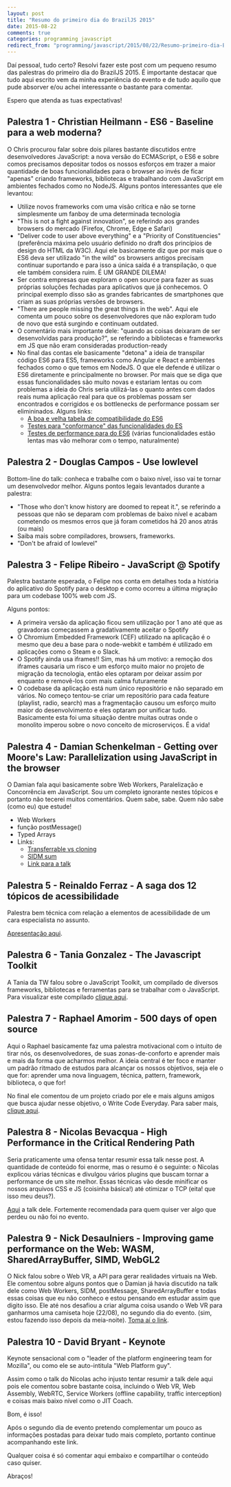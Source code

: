 ```yaml
---
layout: post
title: "Resumo do primeiro dia do BrazilJS 2015"
date: 2015-08-22
comments: true
categories: programming javascript
redirect_from: "programming/javascript/2015/08/22/Resumo-primeiro-dia-BrazilJS-2015/"
---
```


Daí pessoal, tudo certo? Resolvi fazer este post com um pequeno resumo das palestras do primeiro dia do BrazilJS 2015.
É importante destacar que tudo aqui escrito vem da minha experiência do evento e de tudo aquilo que pude absorver e/ou achei interessante o bastante para comentar.

Espero que atenda as tuas expectativas!

## Palestra 1 - Christian Heilmann - ES6 - Baseline para a web moderna?

O Chris procurou falar sobre dois pilares bastante discutidos entre desenvolvedores JavaScript: a nova versão do ECMAScript, o ES6 e sobre comos precisamos depositar todos os nossos esforços em trazer a maior quantidade de boas funcionalidades para o browser ao invés de ficar "apenas" criando frameworks, bibliotecas e trabalhando com JavaScript em ambientes fechados como no NodeJS.
Alguns pontos interessantes que ele levantou:

* Utilize novos frameworks com uma visão crítica e não se torne simplesmente um fanboy de uma determinada tecnologia
* "This is not a fight against innovation", se referindo aos grandes browsers do mercado (Firefox, Chrome, Edge e Safari)
* "Deliver code to user above everything" e a "Priority of Constituencies" (preferência máxima pelo usuário definido no draft dos princípios de design do HTML da W3C). Aqui ele basicamente diz que por mais que o ES6 deva ser utilizado "in the wild" os browsers antigos precisam continuar suportando e para isso a única saída é a transpilação, o que ele também considera ruim. É UM GRANDE DILEMA!
* Ser contra empresas que exploram o open source para fazer as suas próprias soluções fechadas para aplicativos que já conhecemos. O principal exemplo disso são as grandes fabricantes de smartphones que criam as suas próprias versões de browsers.
* "There are people missing the great things in the web". Aqui ele comenta um pouco sobre os desenvolvedores que não exploram tudo de novo que está surgindo e continuam outdated.
* O comentário mais importante dele: "quando as coisas deixaram de ser desenvolvidas para produção?", se referindo a bibliotecas e frameworks em JS que não eram consideradas production-ready
* No final das contas ele basicamente "detona" a ideia de transpilar código ES6 para ES5, frameworks como Angular e React e ambientes fechados como o que temos em NodeJS. O que ele defende é utilizar o ES6 diretamente e principalmente no browser. Por mais que se diga que essas funcionalidades são muito novas e estariam lentas ou com problemas a ideia do Chris seria utilizá-las o quanto antes com dados reais numa aplicação real para que os problemas possam ser encontrados e corrigidos e os bottlenecks de performance possam ser elimininados.
Alguns links:
	* [A boa e velha tabela de compatibilidade do ES6](https://kangax.github.io/compat-table/es6/)
	* [Testes para "conformance" das funcionalidades do ES](https://github.com/tc39/test262)
	* [Testes de performance para do ES6](http://kpdecker.github.io/six-speed/) (várias funcionalidades estão lentas mas vão melhorar com o tempo, naturalmente)

## Palestra 2 - Douglas Campos - Use lowlevel

Bottom-line do talk: conheca e trabalhe com o baixo nível, isso vai te tornar um desenvolvedor melhor.
Alguns pontos legais levantados durante a palestra:

* "Those who don't know history are doomed to repeat it.", se referindo a pessoas que não se deparam com problemas de baixo nível e acabam cometendo os mesmos erros que já foram cometidos há 20 anos atrás (ou mais)
* Saiba mais sobre compiladores, browsers, frameworks.
* "Don't be afraid of lowlevel"

## Palestra 3 - Felipe Ribeiro - JavaScript @ Spotify

Palestra bastante esperada, o Felipe nos conta em detalhes toda a história do aplicativo do Spotify para o desktop e como ocorreu a última migração para um codebase 100% web com JS.

Alguns pontos:

* A primeira versão da aplicação ficou sem utilização por 1 ano até que as gravadoras começassem a gradativamente aceitar o Spotify
* O Chromium Embedded Framework (CEF) utilizado na aplicação é o mesmo que deu a base para o node-webkit e também é utilizado em aplicações como o Steam e o Slack.
* O Spotify ainda usa iframes!! Sim, mas há um motivo: a remoção dos iframes causaria um risco e um esforço muito maior no projeto de migração da tecnologia, então eles optaram por deixar assim por enquanto e removê-los com mais calma futuramente
* O codebase da aplicação está num único repositório e não separado em vários. No começo tentou-se criar um repositório para cada feature (playlist, radio, search) mas a fragmentação causou um esforço muito maior do desenvolvimento e eles optaram por unificar tudo.
Basicamente esta foi uma situação dentre muitas outras onde o monolito imperou sobre o novo conceito de microserviços. É a vida!

## Palestra 4 - Damian Schenkelman - Getting over Moore's Law: Parallelization using JavaScript in the browser

O Damian fala aqui basicamente sobre Web Workers, Paralelização e Concorrência em JavaScript. Sou um completo ignorante nestes tópicos e portanto não tecerei muitos comentários.
Quem sabe, sabe. Quem não sabe (como eu) que estude!

* Web Workers
* função postMessage()
* Typed Arrays
* Links:
	* [Transferrable vs cloning](https://jsperf.com/transferrable-vs-cloning/2)
	* [SIDM sum](https://jsperf.com/simd-sum)
	* [Link para a talk](https://github.com/dschenkelman/parallelism-js-talk)

## Palestra 5 - Reinaldo Ferraz - A saga dos 12 tópicos de acessibilidade

Palestra bem técnica com relação a elementos de acessibilidade de um cara especialista no assunto.

[Apresentação aqui](http://pt.slideshare.net/reinaldoferraz/a-saga-dos-12-tpicos-de-acessibilidade-na-web).

## Palestra 6 - Tania Gonzalez - The Javascript Toolkit

A Tania da TW falou sobre o JavaScript Toolkit, um compilado de diversos frameworks, bibliotecas e ferramentas para se trabalhar com o JavaScript. Para visualizar este compilado [clique aqui](https://github.com/bymarkone/javascript-toolkit).

## Palestra 7 - Raphael Amorim - 500 days of open source

Aqui o Raphael basicamente faz uma palestra motivacional com o intuito de tirar nós, os desenvolvedores, de suas zonas-de-conforto e aprender mais e mais da forma que acharmos melhor. A ideia central é ter foco e manter um padrão ritmado de estudos para alcançar os nossos objetivos, seja ele o que for: aprender uma nova linguagem, técnica, pattern, framework, biblioteca, o que for!

No final ele comentou de um projeto criado por ele e mais alguns amigos que busca ajudar nesse objetivo, o Write Code Everyday. Para saber mais, [clique aqui](http://writecodeeveryday.io/).

## Palestra 8 - Nicolas Bevacqua - High Performance in the Critical Rendering Path

Seria praticamente uma ofensa tentar resumir essa talk nesse post. A quantidade de conteúdo foi enorme, mas o resumo é o seguinte: o Nicolas explicou várias técnicas e divulgou vários plugins que buscam tornar a performance de um site melhor. Essas técnicas vão desde minificar os nossos arquivos CSS e JS (coisinha básica!) até otimizar o TCP (eita! que isso meu deus?).

[Aqui](https://speakerdeck.com/bevacqua/high-performance-in-the-critical-path) a talk dele. Fortemente recomendada para quem quiser ver algo que perdeu ou não foi no evento.

## Palestra 9 - Nick Desaulniers - Improving game performance on the Web: WASM, SharedArrayBuffer, SIMD, WebGL2

O Nick falou sobre o Web VR, a API para gerar realidades virtuais na Web.
Ele comentou sobre alguns pontos que o Damian já havia discutido na talk dele como Web Workers, SIDM, postMessage, SharedArrayBuffer e todas essas coisas que eu não conheco e estou pensando em estudar assim que digito isso.
Ele até nos desafiou a criar alguma coisa usando o Web VR para ganharmos uma camiseta hoje (22/08), no segundo dia do evento. (sim, estou fazendo isso depois da meia-noite). [Toma aí o link](http://nickdesaulniers.github.io/joshVR/).

## Palestra 10 - David Bryant - Keynote

Keynote sensacional com o "leader of the platform engineering team for Mozilla", ou como ele se auto-intitula "Web Platform guy".

Assim como o talk do Nicolas acho injusto tentar resumir a talk dele aqui pois ele comentou sobre bastante coisa, incluindo o Web VR, Web Assembly, WebRTC, Service Workers (offline capability, traffic interception) e coisas mais baixo nível como o JIT Coach.

Bom, é isso!

Após o segundo dia de evento pretendo complementar um pouco as informações postadas para deixar tudo mais completo, portanto continue acompanhando este link.

Qualquer coisa é só comentar aqui embaixo e compartilhar o conteúdo caso quiser.

Abraços!
